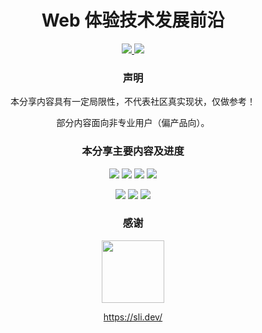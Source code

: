 <p align="center">
    <h1 align="center">Web 体验技术发展前沿</h1>
</p>

<p align="center">
    <a href="https://frontend-modern-share.vercel.app" target="_blank">
        <img src="https://img.shields.io/badge/Online%20Slide-on%20Vecel-green?&labelColor=000&style=for-the-badge&logo=vercel" />
    </a>
    <a href="https://github.com/yu-tou/frontend-modern-experience-share-slide/discussions" target="_blank">
        <img src="https://img.shields.io/badge/Join%20the%20Discussion-on%20Github-green?&labelColor=000&style=for-the-badge&logo=github" />
    </a>
</p>

<p align="center">
    <h3 align="center">声明</h3>
</p>

<p align="center">本分享内容具有一定局限性，不代表社区真实现状，仅做参考！</p>

 <p align="center">部分内容面向非专业用户（偏产品向）。</p>

<p align="center">
    <h3 align="center">本分享主要内容及进度</h3>
</p>

<p align="center">
<img src="https://img.shields.io/badge/实时体验%20%20%20%20%20%20-99.99%25-green?&labelColor=000" /> <img src="https://img.shields.io/badge/在线协作%20%20%20%20%20%20-99.99%25-green?&labelColor=000" /> <img src="https://img.shields.io/badge/快速建站%20%20%20%20%20%20-99.99%25-green?&labelColor=000" /> <img src="https://img.shields.io/badge/浏览器计算能力%20%20%20%20%20%20-99.99%25-green?&labelColor=000" /> 
</p>
<p align="center">
<img src="https://img.shields.io/badge/浏览器系统能力%20%20%20%20%20%20-80.00%25-orange?&labelColor=000" /> <img src="https://img.shields.io/badge/移动端%20%20%20%20%20%20-00.00%25-orange?&labelColor=000" /> <img src="https://img.shields.io/badge/区块链%20%20%20%20%20%20-00.00%25-orange?&labelColor=000" />
    
</p>

<p align="center">
    <h3 align="center">感谢</h3>
</p>

<p align="center">
    <a href="https://sli.dev/" target="_blank">
        <img src="https://d33wubrfki0l68.cloudfront.net/9a47dde680cca08e326c07824009ed1adc29626e/6a1c0/logo-title.png" style="width:100px;"/>
    </a>
</p>
<p align="center">
    <a href="https://sli.dev/" target="_blank">
        https://sli.dev/ 
    </a>
    </p>
